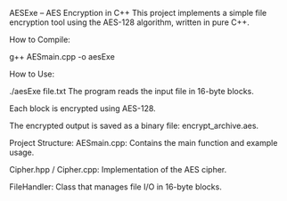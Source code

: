 AESExe – AES Encryption in C++ This project implements a simple file encryption tool using the AES-128 algorithm, written in pure C++.

How to Compile:

g++ AESmain.cpp -o aesExe

How to Use:

./aesExe file.txt The program reads the input file in 16-byte blocks.

Each block is encrypted using AES-128.

The encrypted output is saved as a binary file: encrypt_archive.aes.

Project Structure: AESmain.cpp: Contains the main function and example usage.

Cipher.hpp / Cipher.cpp: Implementation of the AES cipher.

FileHandler: Class that manages file I/O in 16-byte blocks.

